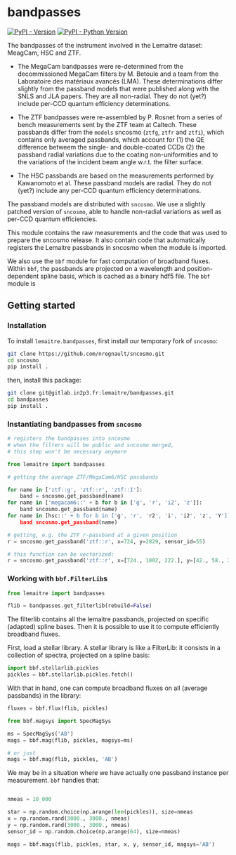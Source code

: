 # bandpasses

[![PyPI - Version](https://img.shields.io/pypi/v/lemaitre-bandpasses.svg)](https://pypi.org/project/lemaitre-bandpasses)
[![PyPI - Python Version](https://img.shields.io/pypi/pyversions/lemaitre-bandpasses.svg)](https://pypi.org/project/lemaitre-bandpasses)


The bandpasses of the instrument involved in the Lemaitre dataset: MeagCam, HSC
and ZTF.

 - The MegaCam bandpasses were re-determined from the decommissioned MegaCam
  filters by M. Betoule and a team from the Laboratoire des matériaux avancés
  (LMA). These determinations differ slightly from the passband models that were
  published along with the SNLS and JLA papers. They are all non-radial. They do
  not (yet?) include per-CCD quantum efficiency determinations.

 - The ZTF bandpasses were re-assembled by P. Rosnet from a series of bench
 measurements sent by the ZTF team at Caltech. These passbands differ from the
 `models` sncosmo (`ztfg`, `ztfr` and `ztfi`), which contains only averaged
 passbands, which account for (1) the QE difference betweem the single- and
 double-coated CCDs (2) the passband radial variations due to the coating
 non-uniformities and to the variations of the incident beam angle w.r.t. the
 filter surface.

 - The HSC passbands are based on the measurements performed by Kawanomoto et
 al. These passband models are radial. They do not (yet?) include any per-CCD
 quantum efficiency determinations.

The passband models are distributed with `sncosmo`. We use a slightly patched
version of `sncosmo`, able to handle non-radial variations as well as per-CCD
quantum efficiencies.

This module contains the raw measurements and the code that was used to prepare
the sncosmo release. It also contain code that automatically registers the
Lemaitre passbands in sncosmo when the module is imported.

We also use the `bbf` module for fast computation of broadband fluxes. Within
`bbf`, the passbands are projected on a wavelength and position-dependent spline
basis, which is cached as a binary hdf5 file. The `bbf` module is


## Getting started

### Installation

To install `lemaitre.bandpasses`, first install our temporary fork of `sncosmo`:

``` bash
git clone https://github.com/nregnault/sncosmo.git
cd sncosmo
pip install .
```

then, install this package:

``` bash
git clone git@gitlab.in2p3.fr:lemaitre/bandpasses.git
cd bandpasses
pip install .
```

### Instantiating bandpasses from `sncosmo`

``` python
# registers the bandpasses into sncosmo
# when the filters will be public and sncosmo merged,
# this step won't be necessary anymore

from lemaitre import bandpasses

# getting the average ZTF/MegaCam6/HSC passbands

for name in ['ztf::g', 'ztf::r', 'ztf::I']:
    band = sncosmo.get_passband(name)
for name in ['megacam6::' + b for b in ['g', 'r', 'i2', 'z']]:
    band sncosmo.get_passband(name)
for name in [hsc::' + b for b in ['g', 'r', 'r2', 'i', 'i2', 'z', 'Y']]:
    band sncosmo.get_passband(name)

# getting, e.g. the ZTF r-passband at a given position
r = sncosmo.get_passband('ztf::r', x=724, y=2829, sensor_id=55)

# this function can be vectorized:
r = sncosmo.get_passband('ztf::r', x=[724., 1802, 222.], y=[42., 58., 2512], sensor_id=[5, 42, 22])
```

### Working with `bbf.FilterLib`s

``` python
from lemaitre import bandpasses

flib = bandpasses.get_filterlib(rebuild=False)
```
The filterlib contains all the lemaitre passbands, projected on specific (adapted) spline bases. Then it is possible to use it
to compute efficiently broadband fluxes.

First, load a stellar library. A stellar library is like a FilterLib: it
consists in a collection of spectra, projected on a spline basis:
``` python
import bbf.stellarlib.pickles
pickles = bbf.stellarlib.pickles.fetch()
```

With that in hand, one can compute broadband fluxes on all (average passbands) in the library:
``` python
fluxes = bbf.flux(flib, pickles)
```

``` python
from bbf.magsys import SpecMagSys

ms = SpecMagSys('AB')
mags = bbf.mag(flib, pickles, magsys=ms)

# or just
mags = bbf.mag(flib, pickles, 'AB')
```

We may be in a situation where we have actually one passband instance per measurement. `bbf` handles that:

``` python

nmeas = 10_000

star = np.random.choice(np.arange(len(pickles)), size=nmeas
x = np.random.rand(3000., 3000., nmeas)
y = np.random.rand(3000., 3000., nmeas)
sensor_id = np.random.choice(np.arange(64), size=nmeas)

mags = bbf.mags(flib, pickles, star, x, y, sensor_id, magsys='AB')
```
